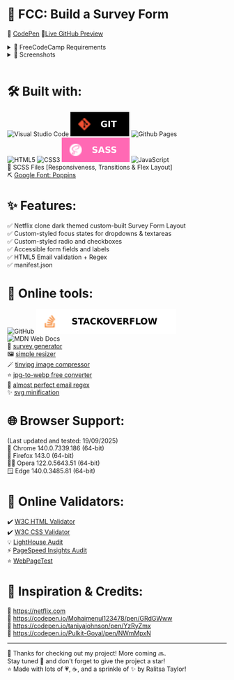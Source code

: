 # 🚀 FCC: Build a Survey Form

📝 [CodePen](https://codepen.io/ralitsataylor/pen/ZgbxGq/)
🔗[Live GitHub Preview](https://ralitsataylor.github.io/fcc-survey-form/)

<details>
<summary>🎯 FreeCodeCamp Requirements</summary>

<br>

![FreeCodeCamp](https://img.shields.io/badge/Freecodecamp-%23123.svg?&style=for-the-badge&logo=freecodecamp&logoColor=green/)

Responsive Web Design Projects - Build a Survey Form

Objective: Build an app that is functionally similar to https://codepen.io/freeCodeCamp/pen/VPaoNP. Do not copy this demo project.

Fulfill the below user stories and get all of the tests to pass. Give it your own personal style.

> You can use HTML, JavaScript, and CSS to complete this project. Plain CSS is recommended because that is what the lessons have covered so far and you should get some practice with plain CSS. You can use Bootstrap or SASS if you choose. Additional technologies (just for example jQuery, React, Angular, or Vue) are not recommended for this project, and using them is at your own risk. Other projects will give you a chance to work with different technology stacks like React. We will accept and try to fix all issue reports that use the suggested technology stack for this project. Happy coding!

🔠 User Story #1: You should have a page title in an h1 element with an id of title.                                                                 
ℹ️ User Story #2: You should have a short explanation in a p element with an id of description.                                                      
🔡 User Story #3: You should have a form element with an id of survey-form.                                                                          
🆔 User Story #4: Inside the form element, you are required to enter your name in an input field that has an id of name and a type of text.          
✉️ User Story #5: Inside the form element, you are required to enter your email in an input field that has an id of email.                           
✅ User Story #6: If you enter an email that is not formatted correctly, you will see an HTML5 validation error.                                      
🔢 User Story #7: Inside the form, you can enter a number in an input field that has an id of number.                                                
✅ User Story #8: The number input should not accept non-numbers, either by preventing you from typing them or by showing an HTML5 validation error (depending on your browser).                                                                                                                         
❎ User Story #9: If you enter numbers outside the range of the number input, which are defined by the min and max attributes, you will see an HTML5 validation error.                                                                                                                                    
📝 User Story #10: For the name, email, and number input fields, you can see corresponding label elements in the form, that describe the purpose of each field with the following ids: id="name-label", id="email-label", and id="number-label".                                                         
📇 User Story #11: For the name, email, and number input fields, you can see placeholder text that gives a description or instructions for each field.
📝 User Story #12: Inside the form element, you should have a select dropdown element with an id of dropdown and at least two options to choose from.  
✏️ User Story #13: Inside the form element, you can select an option from a group of at least two radio buttons that are grouped using the name attribute.
✌️ User Story #14: Inside the form element, you can select several fields from a series of checkboxes, each of which must have a value attribute.       
💬 User Story #15: Inside the form element, you are presented with a textarea for additional comments.                                                  
▶️ User Story #16: Inside the form element, you are presented with a button with id of submit to submit all the inputs.                                 

You can build your project by forking this [CodePen pen](https://codepen.io/freeCodeCamp/pen/MJjpwO/).
Or you can use this CDN link to run the tests in any environment you like:
https://cdn.freecodecamp.org/testable-projects-fcc/v1/bundle.js.
Once you're done, submit the URL to your working project with all its tests passing.
Remember to use the [Read-Search-Ask](https://www.freecodecamp.org/forum/t/how-to-get-help-when-you-are-stuck/19514/) method if you get stuck.

</details>

<details>
<summary>📸 Screenshots</summary>

## 🖥️ Desktop preview:
<img src="dist/img/fcc-survey-form-desktop-preview.png" loading="lazy">

<table width="100%">
  <thead>
    <tr>
      <th width="65%" style="border: none;">📱 Tablet Preview</th>
      <th width="35%" style="border: none;">📱 Mobile Preview</th>
    </tr>
  </thead>
  <tbody>
    <tr>
      <td width="65%"><img src="dist/img/fcc-survey-form-tablet-preview.png" loading="lazy"></td>
      <td width="35%"><img src="dist/img/fcc-survey-form-mobile-preview.png" loading="lazy"></td>
    </tr>
  </tbody>
</table>

<br>

# 🏅 W3C HTML Validator
<img src="dist/img/fcc-survey-form-w3c-html-validator.png" loading="lazy">

<br>

# 🏅 W3C CSS Validator
<img src="dist/img/fcc-survey-form-w3c-css-validator.png" loading="lazy">

<br>

# 🌈 Chrome LightHouse Audit

Desktop:

<img src="dist/img/fcc-survey-form-light-house-audit-desktop.png" loading="lazy">

<br>

Mobile:

<img src="dist/img/fcc-survey-form-light-house-audit-mobile.png" loading="lazy">

<br>

# ⚡ PageSpeed Insights Results

Desktop:

<img src="dist/img/fcc-survey-form-pagespeed-insights-desktop.png" loading="lazy">

<br>

Mobile:

<img src="dist/img/fcc-survey-form-pagespeed-insights-mobile.png" loading="lazy">

</details>  

<br>   

# 🛠️ Built with:
![Visual Studio Code](https://img.shields.io/badge/Visual%20Studio%20Code-0078d7.svg?style=for-the-badge&logo=visual-studio-code&logoColor=white/) 
<img src="./dist/img/svgs/git.svg?sanitize=true" alt="Git icon" loading="lazy"> ![Github Pages](https://img.shields.io/badge/github%20pages-121013?style=for-the-badge&logo=github&logoColor=white/)                                                                                                    
![HTML5](https://img.shields.io/badge/html5-%23FFFFFF.svg?style=for-the-badge&logo=html5&logoColor=white/) ![CSS3](https://img.shields.io/badge/css3-%231572B6.svg?style=for-the-badge&logo=css3&logoColor=white/) <img src="./dist/img/svgs/sass.svg?sanitize=true" alt="Sass icon" loading="lazy"> ![JavaScript](https://img.shields.io/badge/javascript-%23323330.svg?style=for-the-badge&logo=javascript&logoColor=%23F7DF1E/)             
🔨 SCSS Files [Responsiveness, Transitions & Flex Layout]           
⛏️ [Google Font: Poppins](https://fonts.google.com/specimen/Poppins/)

# ✨ Features:
✅ Netflix clone dark themed custom-built Survey Form Layout                                                                                      
✅ Custom-styled focus states for dropdowns & textareas                                                                                           
✅ Custom-styled radio and checkboxes                                                                                                             
✅ Accessible form fields and labels                                                                                                             
✅ HTML5 Email validation + Regex                                                                                                                 
✅ manifest.json                                                                                                                                 

# 🧰 Online tools:
![GitHub](https://img.shields.io/badge/github-%23121011.svg?style=for-the-badge&logo=github&logoColor=white/) <img src="./dist/img/svgs/stackoverflow.svg?sanitize=true" alt="StackOverflow icon" loading="lazy"> ![MDN Web Docs](https://img.shields.io/badge/MDN_Web_Docs-black?style=for-the-badge&logo=mdnwebdocs&logoColor=white/)                                                                                                                       
📃 [survey generator](https://www.startquestion.com/survey-ideas/netflix-survey/)                                                                
🖼️ [simple resizer](https://www.simpleimageresizer.com/resize/jpg/)                                                                             
🪄 [tinyjpg image compressor](tinyjpg.com/)                                                                                                      
⭐ [jpg-to-webp free converter](https://www.freeconvert.com/jpg-to-webp/)                                                                         
🌠 [almost perfect email regex](https://emailregex.com/)   
✨ [svg minification](https://www.svgviewer.dev/)                                                                                               

# 🌐 Browser Support:
(Last updated and tested: 19/09/2025)                                                                                                       
🌟 Chrome 140.0.7339.186 (64-bit)                                                                                                           
🦊 Firefox 143.0 (64-bit)                                                                                                                 
🏴‍☠️ Opera 122.0.5643.51 (64-bit)                                                                                                        
🪟 Edge 140.0.3485.81 (64-bit)                                                           

# 🧪 Online Validators:
✔️ [W3C HTML Validator](https://validator.w3.org/)                                                                                               
✔️ [W3C CSS Validator](https://jigsaw.w3.org/css-validator/)                                                                                     
💡 [LightHouse Audit](https://developers.google.com/web/tools/lighthouse/)                                                                       
⚡ [PageSpeed Insights Audit](https://pagespeed.web.dev/)          
⭐ [WebPageTest](https://www.webpagetest.org/)                                                                                                    

# 🌟 Inspiration & Credits:                                                                                                   
🎥 https://netflix.com                                                                                                                           
📝 https://codepen.io/Mohaimenul123478/pen/GRdGWww                                                                                               
📝 https://codepen.io/taniyajohnson/pen/YzRyZmx                                                                                                  
📝 https://codepen.io/Pulkit-Goyal/pen/NWmMpxN                                                                                                   

---
  
🙌 Thanks for checking out my project! More coming 🔜.                                                                                           
Stay tuned 🚀 and don't forget to give the project a star!                                                                                       
⭐ Made with lots of 💗, ☕, and a sprinkle of ✨ by Ralitsa Taylor!  

